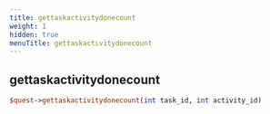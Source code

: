 ```yaml
---
title: gettaskactivitydonecount
weight: 1
hidden: true
menuTitle: gettaskactivitydonecount
---
```

## gettaskactivitydonecount
```perl
$quest->gettaskactivitydonecount(int task_id, int activity_id)
```